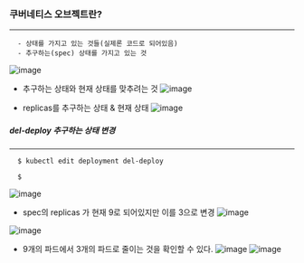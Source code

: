 ### 쿠버네티스 오브젝트란?
----
```
  - 상태를 가지고 있는 것들(실제론 코드로 되어있음)
  - 추구하는(spec) 상태를 가지고 있는 것
```
![image](https://user-images.githubusercontent.com/76584547/130343956-f64f3673-c6e0-4915-bce6-4ad7e0c6fed7.png)

+ 추구하는 상태와 현재 상태를 맞추려는 것
![image](https://user-images.githubusercontent.com/76584547/130343989-47ded960-1cb1-4442-abdf-b5a632f37a98.png)

+ replicas를 추구하는 상태 & 현재 상태
![image](https://user-images.githubusercontent.com/76584547/130344027-1ffc324c-f52b-46e3-81ea-82846bcb6945.png)

##### del-deploy 추구하는 상태 변경
----
```shell
  $ kubectl edit deployment del-deploy

  $
```
![image](https://user-images.githubusercontent.com/76584547/130344080-2d75d5ce-8cd7-4f9f-a9fa-94a32cba93ff.png)

+ spec의 replicas 가 현재 9로 되어있지만 이를 3으로 변경
![image](https://user-images.githubusercontent.com/76584547/130344094-9f75fc82-d9ff-4485-9853-e2d893027ba4.png)

![image](https://user-images.githubusercontent.com/76584547/130344102-ee3a8048-ef5f-471a-b4b2-5e652771a2ea.png)


+ 9개의 파드에서 3개의 파드로 줄이는 것을 확인할 수 있다.
![image](https://user-images.githubusercontent.com/76584547/130344116-3c845bc1-7171-4d82-9a35-44d20ca80273.png)
![image](https://user-images.githubusercontent.com/76584547/130344120-ef19213a-409e-4d5c-835d-fe4103f534a9.png)


